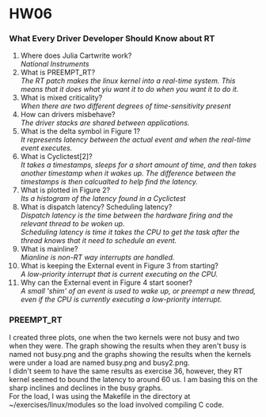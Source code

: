 # HW06 

### What Every Driver Developer Should Know about RT  
1. Where does Julia Cartwrite work?  
<em> National Instruments </em>  
2. What is PREEMPT_RT?  
<em> The RT patch makes the linux kernel into a real-time system. This means that it does what yiu want it to do when you
want it to do it. </em>  
3. What is mixed criticality?  
<em> When there are two different degrees of time-sensitivity present </em>  
4. How can drivers misbehave?  
<em> The driver stacks are shared between applications. </em>  
5. What is the delta symbol in Figure 1?  
<em> It represents latency between the actual event and when the real-time event executes. </em>  
6. What is Cyclictest[2]?  
<em> It takes a timestamps, sleeps for a short amount of time, and then takes another timestamp when it wakes up. The difference between the timestamps is then
calcualted to help find the latency. </em>  
7. What is plotted in Figure 2?  
<em> Its a histogram of the latency found in a Cyclictest </em>  
8. What is dispatch latency? Scheduling latency?  
<em> Dispatch latency is the time between the hardware firing and the relevant thread to be woken up.  
Scheduling latency is time it takes the CPU to get the task after the thread knows that it need to schedule an event. </em>  
9. What is mainline?  
<em> Mianline is non-RT way interrupts are handled. </em>  
10. What is keeping the External event in Figure 3 from starting?  
<em> A low-priority interrupt that is current executing on the CPU. </em>  
11. Why can the External event in Figure 4 start sooner?  
<em> A small 'shim' of an event is used to wake up, or preempt a new thread, even if the CPU is currently executing a low-priority interrupt. </em>  

### PREEMPT_RT  
I created three plots, one when the two kernels were not busy and two when they were. The graph showing
the results when they aren't busy is named not busy.png and the graphs showing the results when the kernels 
were under a load are named busy.png and busy2.png.  
I didn't seem to have the same results as exercise 36, however, they RT kernel seemed to bound the latency to around 60 us. 
I am basing this on the sharp inclines and declines in the busy graphs.  
For the load, I was using the Makefile in the directory at ~/exercises/linux/modules so the load involved compiling C code.